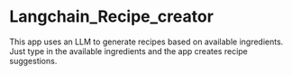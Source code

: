 # Langchain_Recipe_creator
This app uses an LLM to generate recipes based on available ingredients. Just type in the available ingredients and the app creates recipe suggestions.
